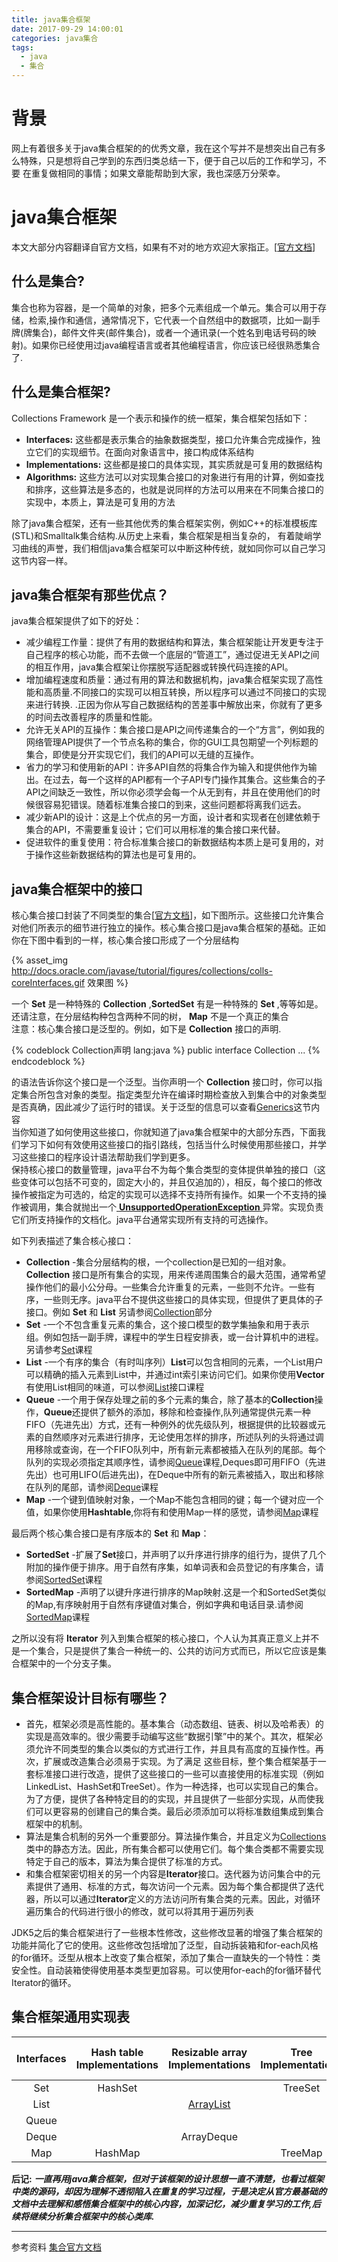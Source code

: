 ```yaml
---
title: java集合框架
date: 2017-09-29 14:00:01
categories: java集合
tags:
  - java
  - 集合
---
```


# 背景

网上有着很多关于java集合框架的的优秀文章，我在这个写并不是想突出自己有多么特殊，只是想将自己学到的东西归类总结一下，便于自己以后的工作和学习，不要
在重复做相同的事情；如果文章能帮助到大家，我也深感万分荣幸。

# java集合框架

本文大部分内容翻译自官方文档，如果有不对的地方欢迎大家指正。[[官方文档](https://docs.oracle.com/javase/tutorial/collections/intro/index.html)]

## 什么是集合?

集合也称为容器，是一个简单的对象，把多个元素组成一个单元。集合可以用于存储，检索,操作和通信，通常情况下，它代表一个自然组中的数据项，比如一副手牌(牌集合)，邮件文件夹(邮件集合)，或者一个通讯录(一个姓名到电话号码的映射)。如果你已经使用过java编程语言或者其他编程语言，你应该已经很熟悉集合了.

## 什么是集合框架?

Collections Framework 是一个表示和操作的统一框架，集合框架包括如下：

- **Interfaces:** 这些都是表示集合的抽象数据类型，接口允许集合完成操作，独立它们的实现细节。在面向对象语言中，接口构成体系结构  
- **Implementations:** 这些都是接口的具体实现，其实质就是可复用的数据结构  
- **Algorithms:** 这些方法可以对实现集合接口的对象进行有用的计算，例如查找和排序，这些算法是多态的，也就是说同样的方法可以用来在不同集合接口的实现中，本质上，算法是可复用的方法  

除了java集合框架，还有一些其他优秀的集合框架实例，例如C++的标准模板库(STL)和Smalltalk集合结构.从历史上来看，集合框架是相当复杂的，
有着陡峭学习曲线的声誉，我们相信java集合框架可以中断这种传统，就如同你可以自己学习这节内容一样。


## java集合框架有那些优点？

java集合框架提供了如下的好处：

- 减少编程工作量：提供了有用的数据结构和算法，集合框架能让开发更专注于自己程序的核心功能，而不去做一个底层的“管道工”，通过促进无关API之间的相互作用，java集合框架让你摆脱写适配器或转换代码连接的API。  
- 增加编程速度和质量：通过有用的算法和数据机构，java集合框架实现了高性能和高质量.不同接口的实现可以相互转换，所以程序可以通过不同接口的实现来进行转换.
.正因为你从写自己数据结构的苦差事中解放出来，你就有了更多的时间去改善程序的质量和性能。  
- 允许无关API的互操作：集合接口是API之间传递集合的一个“方言”，例如我的网络管理API提供了一个节点名称的集合，你的GUI工具包期望一个列标题的集合，即使是分开实现它们，我们的API可以无缝的互操作。  
- 省力的学习和使用新的API：许多API自然的将集合作为输入和提供他作为输出。在过去，每一个这样的API都有一个子API专门操作其集合。这些集合的子API之间缺乏一致性，所以你必须学会每一个从无到有，并且在使用他们的时候很容易犯错误。随着标准集合接口的到来，这些问题都将离我们远去。  
- 减少新API的设计：这是上个优点的另一方面，设计者和实现者在创建依赖于集合的API，不需要重复设计；它们可以用标准的集合接口来代替。  
- 促进软件的重复使用：符合标准集合接口的新数据结构本质上是可复用的，对于操作这些新数据结构的算法也是可复用的。

## java集合框架中的接口

核心集合接口封装了不同类型的集合[[官方文档](http://docs.oracle.com/javase/tutorial/collections/interfaces/index.html)]，如下图所示。这些接口允许集合对他们所表示的细节进行独立的操作。核心集合接口是java集合框架的基础。正如你在下图中看到的一样，核心集合接口形成了一个分层结构  

{% asset_img http://docs.oracle.com/javase/tutorial/figures/collections/colls-coreInterfaces.gif 效果图 %}

一个 **Set** 是一种特殊的 **Collection** ,**SortedSet** 有是一种特殊的 **Set** ,等等如是。还请注意，在分层结构种包含两种不同的树， **Map** 不是一个真正的集合  
注意：核心集合接口是泛型的。例如，如下是 **Collection** 接口的声明.

{% codeblock Collection声明 lang:java %}
public interface Collection<E> ...
{% endcodeblock %}

**<E>** 的语法告诉你这个接口是一个泛型。当你声明一个 **Collection** 接口时，你可以指定集合所包含对象的类型。指定类型允许在编译时期检查放入到集合中的对象类型是否真确，因此减少了运行时的错误。关于泛型的信息可以查看[Generics](http://docs.oracle.com/javase/tutorial/java/generics/index.html)这节内容  
当你知道了如何使用这些接口，你就知道了java集合框架中的大部分东西，下面我们学习下如何有效使用这些接口的指引路线，包括当什么时候使用那些接口，并学习这些接口的程序设计语法帮助我们学到更多。  
保持核心接口的数量管理，java平台不为每个集合类型的变体提供单独的接口（这些变体可以包括不可变的，固定大小的，并且仅追加的），相反，每个接口的修改操作被指定为可选的，给定的实现可以选择不支持所有操作。如果一个不支持的操作被调用，集合就抛出一个[ **UnsupportedOperationException** ](https://docs.oracle.com/javase/8/docs/api/java/lang/UnsupportedOperationException.html)异常。实现负责它们所支持操作的文档化。java平台通常实现所有支持的可选操作。  

如下列表描述了集合核心接口：

- **Collection** -集合分层结构的根，一个collection是已知的一组对象。**Collection** 接口是所有集合的实现，用来传递周围集合的最大范围，通常希望操作他们的最小公分母。一些集合允许重复的元素，一些则不允许。一些有序，一些则无序。java平台不提供这些接口的具体实现，但提供了更具体的子接口。例如 **Set** 和 **List**
另请参阅[Collection](http://docs.oracle.com/javase/tutorial/collections/interfaces/collection.html)部分
- **Set** -一个不包含重复元素的集合，这个接口模型的数学集抽象和用于表示组。例如包括一副手牌，课程中的学生日程安排表，或一台计算机中的进程。另请参考[Set](http://docs.oracle.com/javase/tutorial/collections/interfaces/set.html)课程
- **List** -一个有序的集合（有时叫序列）**List**可以包含相同的元素，一个List用户可以精确的插入元素到List中，并通过int索引来访问它们。如果你使用**Vector**有使用List相同的味道，可以参阅[List](http://docs.oracle.com/javase/tutorial/collections/interfaces/list.html)接口课程
- **Queue** -一个用于保存处理之前的多个元素的集合，除了基本的**Collection**操作，**Queue**还提供了额外的添加，移除和检查操作,队列通常提供元素一种FIFO（先进先出）方式，还有一种例外的优先级队列，根据提供的比较器或元素的自然顺序对元素进行排序，无论使用怎样的排序，所述队列的头将通过调用移除或查询，在一个FIFO队列中，所有新元素都被插入在队列的尾部。每个队列的实现必须指定其顺序性，请参阅[Queue](http://docs.oracle.com/javase/tutorial/collections/interfaces/queue.html)课程,Deques即可用FIFO（先进先出）也可用LIFO(后进先出)，在Deque中所有的新元素被插入，取出和移除在队列的尾部，请参阅[Deque](http://docs.oracle.com/javase/tutorial/collections/interfaces/deque.html)课程
- **Map** -一个键到值映射对象，一个Map不能包含相同的键；每一个键对应一个值，如果你使用**Hashtable**,你将有和使用Map一样的感觉，请参阅[Map](http://docs.oracle.com/javase/tutorial/collections/interfaces/map.html)课程

最后两个核心集合接口是有序版本的 **Set** 和 **Map**：

- **SortedSet** -扩展了**Set**接口，并声明了以升序进行排序的组行为，提供了几个附加的操作便于排序。用于自然有序集，如单词表和会员登记的有序集合，请参阅[SortedSet](http://docs.oracle.com/javase/tutorial/collections/interfaces/sorted-set.html)课程
- **SortedMap** -声明了以键升序进行排序的Map映射.这是一个和SortedSet类似的Map,有序映射用于自然有序键值对集合，例如字典和电话目录.请参阅[SortedMap](http://docs.oracle.com/javase/tutorial/collections/interfaces/sorted-map.html)课程

之所以没有将 **Iterator** 列入到集合框架的核心接口，个人认为其真正意义上并不是一个集合，只是提供了集合一种统一的、公共的访问方式而已，所以它应该是集合框架中的一个分支子集。

## 集合框架设计目标有哪些？

- 首先，框架必须是高性能的。基本集合（动态数组、链表、树以及哈希表）的实现是高效率的。很少需要手动编写这些“数据引擎”中的某个。其次，框架必须允许不同类型的集合以类似的方式进行工作，并且具有高度的互操作性。再次，扩展或改造集合必须易于实现。为了满足 这些目标，整个集合框架基于一套标准接口进行改造，提供了这些接口的一些可以直接使用的标准实现（例如LinkedList、HashSet和TreeSet）。作为一种选择，也可以实现自己的集合。为了方便，提供了各种特定目的的实现，并且提供了一些部分实现，从而使我们可以更容易的创建自己的集合类。最后必须添加可以将标准数组集成到集合框架中的机制。
- 算法是集合机制的另外一个重要部分。算法操作集合，并且定义为[Collections](http://docs.oracle.com/javase/7/docs/api/java/util/Collections.html)类中的静态方法。因此，所有集合都可以使用它们。每个集合类都不需要实现特定于自己的版本，算法为集合提供了标准的方式。
- 和集合框架密切相关的另一个内容是**Iterator**接口。迭代器为访问集合中的元素提供了通用、标准的方式，每次访问一个元素。因为每个集合都提供了迭代器，所以可以通过**Iterator**定义的方法访问所有集合类的元素。因此，对循环遍历集合的代码进行很小的修改，就可以将其用于遍历列表

JDK5之后的集合框架进行了一些根本性修改，这些修改显著的增强了集合框架的功能并简化了它的使用。这些修改包括增加了泛型，自动拆装箱和for-each风格的for循环。泛型从根本上改变了集合框架，添加了集合一直缺失的一个特性：类安全性。自动装箱使得使用基本类型更加容易。可以使用for-each的for循环替代Iterator的循环。

## 集合框架通用实现表

|Interfaces|Hash table Implementations|Resizable array Implementations|Tree Implementations|Linked list Implementations|Hash table + Linked list Implementations|
| :---: | :---: | :---: | :---: | :---: | :---: |
|Set|HashSet||TreeSet||LinkedHashSet|
|List||[ArrayList](http://thinkdevos.net/blog/20160918/java-collections-framework-arraylist/)||LinkedList||
|Queue||||||
|Deque||ArrayDeque||LinkedList||
|Map|HashMap||TreeMap||LinkedHashMap|

**后记:** ***一直再用java集合框架，但对于该框架的设计思想一直不清楚，也看过框架中类的源码，却因为理解不透彻陷入在重复的学习过程，于是决定从官方最基础的文档中去理解和感悟集合框架中的核心内容，加深记忆，减少重复学习的工作,后续将继续分析集合框架中的核心类库.***

---
参考资料
[集合官方文档](http://docs.oracle.com/javase/tutorial/collections/interfaces/index.html)
